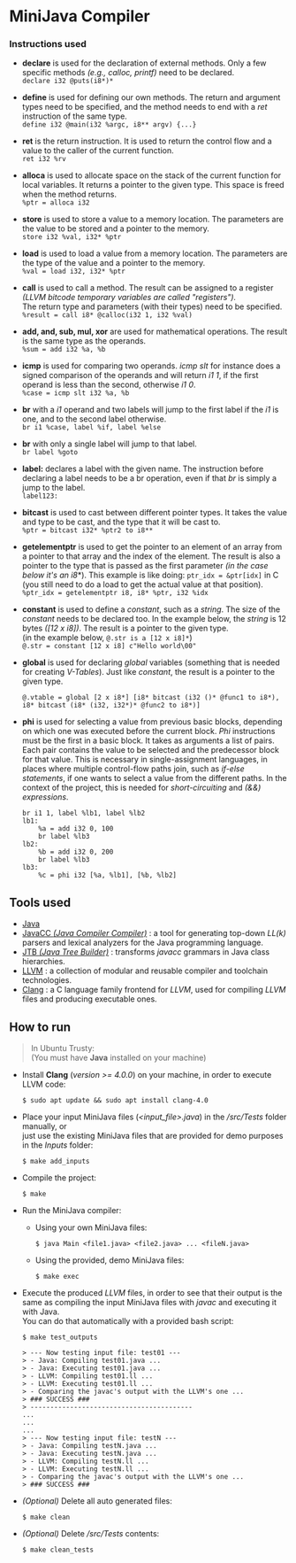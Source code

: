 # MiniJava Compiler

### Instructions used
- **declare** is used for the declaration of external methods. Only a few specific methods *(e.g., calloc, printf)* need to be declared.  
```declare i32 @puts(i8*)*```

- **define** is used for defining our own methods. The return and argument types need to be specified, and the method needs to end with a *ret* instruction of the same type.   
```define i32 @main(i32 %argc, i8** argv) {...}```

- **ret** is the return instruction. It is used to return the control flow and a value to the caller of the current function.  
```ret i32 %rv```

- **alloca** is used to allocate space on the stack of the current function for local variables. It returns a pointer to the given type. This space is freed when the method returns.   
```%ptr = alloca i32```

- **store** is used to store a value to a memory location. The parameters are the value to be stored and a pointer to the memory.   
```store i32 %val, i32* %ptr```

- **load** is used to load a value from a memory location. The parameters are the type of the value and a pointer to the memory.   
```%val = load i32, i32* %ptr```

- **call** is used to call a method. The result can be assigned to a register *(LLVM bitcode temporary variables are called "registers").*  
The return type and parameters (with their types) need to be specified.   
```%result = call i8* @calloc(i32 1, i32 %val)```

- **add, and, sub, mul, xor** are used for mathematical operations. The result is the same type as the operands.   
```%sum = add i32 %a, %b```

- **icmp** is used for comparing two operands. *icmp slt* for instance does a signed comparison of the operands and will return *i1 1*, if the first operand is less than the second, otherwise *i1 0*.   
```%case = icmp slt i32 %a, %b```

- **br** with a *i1* operand and two labels will jump to the first label if the *i1* is one, and to the second label otherwise.   
```br i1 %case, label %if, label %else```

- **br** with only a single label will jump to that label.   
```br label %goto```

- **label:** declares a label with the given name. The instruction before declaring a label needs to be a br operation, even if that *br* is simply a jump to the label.   
```label123:```

- **bitcast** is used to cast between different pointer types. It takes the value and type to be cast, and the type that it will be cast to.   
```%ptr = bitcast i32* %ptr2 to i8**```

- **getelementptr** is used to get the pointer to an element of an array from a pointer to that array and the index of the element. The result is also a pointer to the type that is passed as the first parameter *(in the case below it's an i8**). This example is like doing: ```ptr_idx = &ptr[idx]``` in C (you still need to do a load to get the actual value at that position).    
```%ptr_idx = getelementptr i8, i8* %ptr, i32 %idx```

- **constant** is used to define a *constant*, such as a *string*. The size of the *constant* needs to be declared too. In the example below, the *string* is 12 bytes *([12 x i8])*. The result is a pointer to the given type.     
(in the example below, ```@.str is a [12 x i8]*```)   
```@.str = constant [12 x i8] c"Hello world\00"```

- **global** is used for declaring *global* variables (something that is needed for creating *V-Tables*). Just like *constant*, the result is a pointer to the given type.    
    ```
    @.vtable = global [2 x i8*] [i8* bitcast (i32 ()* @func1 to i8*), i8* bitcast (i8* (i32, i32*)* @func2 to i8*)]
    ```

- **phi** is used for selecting a value from previous basic blocks, depending on which one was executed before the current block. *Phi* instructions must be the first in a basic block. It takes as arguments a list of pairs. Each pair contains the value to be selected and the predecessor block for that value. This is necessary in single-assignment languages, in places where multiple control-flow paths join, such as *if-else statements*, if one wants to select a value from the different paths. In the context of the project, this is needed for *short-circuiting* and *(&&) expressions*.   
    ```
    br i1 1, label %lb1, label %lb2
    lb1:
        %a = add i32 0, 100
        br label %lb3
    lb2:
        %b = add i32 0, 200
        br label %lb3
    lb3:
        %c = phi i32 [%a, %lb1], [%b, %lb2]
    ```


<a name="tools"/>

## Tools used

- [Java](https://www.java.com/en/) 
- [JavaCC *(Java Compiler Compiler)*](https://javacc.github.io/javacc/) : a tool for generating top-down *LL(k)* parsers and lexical analyzers for the Java programming language.
- [JTB *(Java Tree Builder)*](http://compilers.cs.ucla.edu/jtb/) : transforms *javacc* grammars in Java class hierarchies.
- [LLVM](https://llvm.org/) : a collection of modular and reusable compiler and toolchain technologies.
- [Clang](https://clang.llvm.org/) : a C language family frontend for *LLVM*, used for compiling *LLVM* files and producing executable ones.


<a name="run"/>

## How to run

> In Ubuntu Trusty:  
 (You must have **Java** installed on your machine)

- Install **Clang** (*version >= 4.0.0*) on your machine, in order to execute LLVM code:
    ```
    $ sudo apt update && sudo apt install clang-4.0
    ```
- Place your input MiniJava files (*<input_file>.java*) in the */src/Tests* folder manually, or  
  just use the existing MiniJava files that are provided for demo purposes in the *Inputs* folder:  
    ```
    $ make add_inputs
    ```
- Compile the project:  
    ```
    $ make 
    ```
- Run the MiniJava compiler:  
  - Using your own MiniJava files:
    ```
    $ java Main <file1.java> <file2.java> ... <fileN.java>
    ```
  - Using the provided, demo MiniJava files:
    ```
    $ make exec
    ```

- Execute the produced *LLVM* files, in order to see that their output is the same as compiling the input MiniJava files with *javac* and executing it with Java.  
  You can do that automatically with a provided bash script:
    ```
    $ make test_outputs

    > --- Now testing input file: test01 ---
    > - Java: Compiling test01.java ...
    > - Java: Executing test01.java ...
    > - LLVM: Compiling test01.ll ...
    > - LLVM: Executing test01.ll ...
    > - Comparing the javac's output with the LLVM's one ...
    > ### SUCCESS ###
    > -----------------------------------------
    ...
    ...
    ...
    > --- Now testing input file: testN ---
    > - Java: Compiling testN.java ...
    > - Java: Executing testN.java ...
    > - LLVM: Compiling testN.ll ...
    > - LLVM: Executing testN.ll ...
    > - Comparing the javac's output with the LLVM's one ...
    > ### SUCCESS ###
    ```

- *(Optional)* Delete all auto generated files:
    ```
    $ make clean
    ```
- *(Optional)* Delete */src/Tests*  contents:  
    ```
    $ make clean_tests
    ```